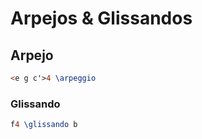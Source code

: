# Arpejos & Glissandos

## Arpejo
```lilypond
<e g c'>4 \arpeggio
```
### Glissando
```lilypond
f4 \glissando b
```